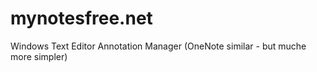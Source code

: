 # mynotesfree.net
Windows Text Editor Annotation Manager (OneNote similar - but muche more simpler)
